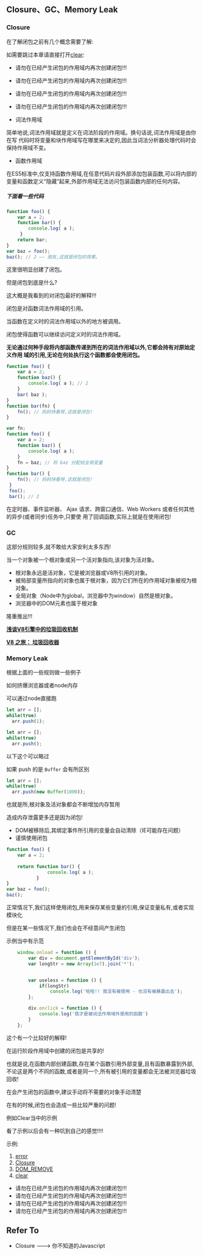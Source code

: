 ## Closure、GC、Memory Leak

### Closure

在了解闭包之前有几个概念需要了解:

如需要跳过本章请直接打开[clear](example/clear.html):

* 请勿在已经产生闭包的作用域内再次创建闭包!!!
* 请勿在已经产生闭包的作用域内再次创建闭包!!!
* 请勿在已经产生闭包的作用域内再次创建闭包!!!
* 请勿在已经产生闭包的作用域内再次创建闭包!!!


* 词法作用域

简单地说,词法作用域就是定义在词法阶段的作用域。换句话说,词法作用域是由你在写 代码时将变量和块作用域写在哪里来决定的,因此当词法分析器处理代码时会保持作用域不变。


* 函数作用域

在ES5标准中,仅支持函数作用域,在任意代码片段外部添加包装函数,可以将内部的变量和函数定义“隐藏”起来,外部作用域无法访问包装函数内部的任何内容。

##### 下面看一些代码

```javascript
function foo() {
    var a = 2;
    function bar() { 
        console.log( a );
     }
    return bar; 
}
var baz = foo();
baz(); // 2 —— 朋友,这就是闭包的效果。
```

这里很明显创建了闭包。

但是闭包到底是什么?

这大概是我看到的对闭包最好的解释!!!

闭包是对函数词法作用域的引用。

当函数在定义时的词法作用域以外的地方被调用。

闭包使得函数可以继续访问定义时的词法作用域。

**无论通过何种手段将内部函数传递到所在的词法作用域以外,它都会持有对原始定义作用 域的引用,无论在何处执行这个函数都会使用闭包。**

```javascript
function foo() { 
    var a = 2;
    function baz() { 
        console.log( a ); // 2
    }
    bar( baz ); 
}
function bar(fn) {
    fn(); // 妈妈快看呀,这就是闭包!
}

var fn;
function foo() {
    var a = 2;
    function baz() { 
        console.log( a );
    }
    fn = baz; // 将 baz 分配给全局变量 
}
function bar() {
    fn(); // 妈妈快看呀,这就是闭包!
 }
 foo();
 bar(); // 2
```


在定时器、事件监听器、 Ajax 请求、跨窗口通信、Web Workers 或者任何其他的异步(或者同步)任务中,只要使 用了回调函数,实际上就是在使用闭包!

### GC

这部分规则较多,就不敢给大家安利太多东西!

当一个对象被一个根对象或另一个活对象指向,该对象为活对象。

* 根对象永远是活对象，它是被浏览器或V8所引用的对象。
* 被局部变量所指向的对象也属于根对象，因为它们所在的作用域对象被视为根对象。
* 全局对象（Node中为global，浏览器中为window）自然是根对象。
* 浏览器中的DOM元素也属于根对象

隆重推出!!!

__[浅谈V8引擎中的垃圾回收机制](https://segmentfault.com/a/1190000000440270)__

__[V8 之旅： 垃圾回收器](http://newhtml.net/v8-garbage-collection/)__


### Memory Leak

根据上面的一些规则做一些例子

如何挤爆浏览器或者node内存

可以通过node直接跑

```javascript
let arr = [];
while(true)
  arr.push(1);
```

```javascript
let arr = [];
while(true)
  arr.push();
```

以下这个可以略过

如果 push 的是 `Buffer` 会有所区别

```javascript
let arr = [];
while(true)
  arr.push(new Buffer(1000));
```

也就是所,根对象及活对象都会不断增加内存暂用

造成内存泄露更多还是因为闭包!

* DOM被移除后,其绑定事件所引用的变量会自动清除（IE可能存在问题）
* 谨慎使用闭包


```javascript
function foo() {
    var a = 2;
    
    return function bar() { 
               console.log( a );
           } 
}
var baz = foo();
baz(); 
```

正常情况下,我们这样使用闭包,用来保存某些变量的引用,保证变量私有,或者实现模块化

但是在某一些情况下,我们也会在不经意间产生闭包

示例当中有示范


```javascript
    window.onload = function () {
        var div = document.getElementById('div');
        var longStr = new Array(1e7).join('*');


        var useless = function () {
            if(longStr)
                console.log('哈哈!! 我没有被使用 - 也没有被暴露出去');
        };

        div.onclick = function () {
            console.log('我才是被词法作用域外使用的函数')
        }
    };
```

这个有一个比较好的解释!

在运行阶段作用域中创建的闭包是共享的!

也就是说,在函数内部创建函数,存在某个函数引用外部变量,且有函数暴露到外部,不论这是两个不同的函数,或者是同一个,所有被引用的变量都会无法被浏览器垃圾回收!

在会产生闭包的函数中,建议手动将不需要的对象手动清楚

在有的时候,闭包也会造成一些比较严重的问题!

例如Clear当中的示例

看了示例以后会有一种坑到自己的感觉!!!!

示例:

1. [error](example/error.html)
2. [Closure](example/Closure.html)
3. [DOM_REMOVE](example/DOM_REMOVE.html)
4. [clear](example/clear.html)

* 请勿在已经产生闭包的作用域内再次创建闭包!!!
* 请勿在已经产生闭包的作用域内再次创建闭包!!!
* 请勿在已经产生闭包的作用域内再次创建闭包!!!
* 请勿在已经产生闭包的作用域内再次创建闭包!!!
##  Refer To

* Closure --->   你不知道的Javascript
